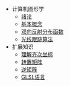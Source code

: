 - 计算机图形学
  - [绪论](./docs/计算机图形学/1.绪论.md)
  - [基本概念](./docs/计算机图形学/2.基本概念.md)
  - [双向反射分布函数](./docs/计算机图形学/3.BRDF.md)
  - [光线跟踪算法](./docs/计算机图形学/光线跟踪算法.md)
- 扩展知识
  - [理解齐次坐标](./docs/扩展/理解齐次坐标.md)
  - [转置矩阵](./docs/扩展/转置矩阵.md)
  - [逆矩阵](./docs/扩展/逆矩阵.md)
  - [GLSL语言](./docs/扩展/GLSL语言入门.md)

